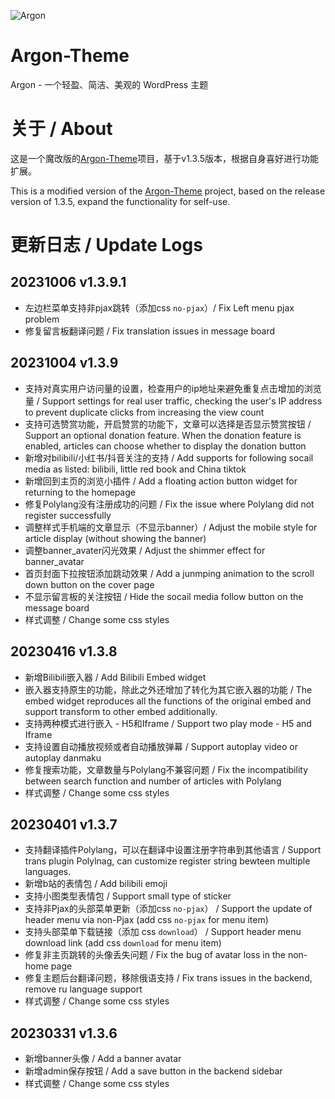 ![Argon](https://cdn.jsdelivr.net/gh/solstice23/cdn@master/argon_new_animate.svg)

# Argon-Theme
Argon - 一个轻盈、简洁、美观的 WordPress 主题

# 关于 / About
这是一个魔改版的[Argon-Theme](https://github.com/solstice23/argon-theme/)项目，基于v1.3.5版本，根据自身喜好进行功能扩展。

This is a modified version of the [Argon-Theme](https://github.com/solstice23/argon-theme/) project, based on the release version of 1.3.5, expand the functionality for self-use.

# 更新日志 / Update Logs

## 20231006 v1.3.9.1
+ 左边栏菜单支持非pjax跳转（添加css `no-pjax`）/ Fix Left menu pjax problem
+ 修复留言板翻译问题 / Fix translation issues in message board

## 20231004 v1.3.9
+ 支持对真实用户访问量的设置，检查用户的ip地址来避免重复点击增加的浏览量 / Support settings for real user traffic, checking the user's IP address to prevent duplicate clicks from increasing the view count
+ 支持可选赞赏功能，开启赞赏的功能下，文章可以选择是否显示赞赏按钮 / Support an optional donation feature. When the donation feature is enabled, articles can choose whether to display the donation button
+ 新增对bilibili/小红书/抖音关注的支持 / Add supports for following socail media as listed: bilibili, little red book and China tiktok
+ 新增回到主页的浏览小插件 / Add a floating action button widget for returning to the homepage
+ 修复Polylang没有注册成功的问题 / Fix the issue where Polylang did not register successfully
+ 调整样式手机端的文章显示（不显示banner）/ Adjust the mobile style for article display (without showing the banner)
+ 调整banner_avater闪光效果 / Adjust the shimmer effect for banner_avatar
+ 首页封面下拉按钮添加跳动效果 / Add a junmping animation to the scroll down button on the cover page
+ 不显示留言板的关注按钮 / Hide the socail media follow button on the message board
+ 样式调整 / Change some css styles

## 20230416 v1.3.8
+ 新增Bilibili嵌入器 / Add Bilibili Embed widget
+ 嵌入器支持原生的功能，除此之外还增加了转化为其它嵌入器的功能 / The embed widget reproduces all the functions of the original embed and support transform to other embed additionally.
+ 支持两种模式进行嵌入 - H5和Iframe / Support two play mode - H5 and Iframe
+ 支持设置自动播放视频或者自动播放弹幕 / Support autoplay video or autoplay danmaku
+ 修复搜索功能，文章数量与Polylang不兼容问题 / Fix the incompatibility between search function and number of articles with Polylang
+ 样式调整 / Change some css styles

## 20230401 v1.3.7
+ 支持翻译插件Polylang，可以在翻译中设置注册字符串到其他语言 / Support trans plugin Polylnag, can customize register string bewteen multiple languages.
+ 新增b站的表情包 / Add bilibili emoji
+ 支持小图类型表情包 / Support small type of sticker
+ 支持非Pjax的头部菜单更新（添加css `no-pjax`） / Support the update of header menu via non-Pjax (add css `no-pjax` for menu item)
+ 支持头部菜单下载链接（添加 css `download`） / Support header menu download link (add css `download` for menu item)
+ 修复非主页跳转的头像丢失问题 / Fix the bug of avatar loss in the non-home page
+ 修复主题后台翻译问题，移除俄语支持 / Fix trans issues in the backend, remove ru language support
+ 样式调整 / Change some css styles

## 20230331 v1.3.6
+ 新增banner头像 / Add a banner avatar
+ 新增admin保存按钮 / Add a save button in the backend sidebar
+ 样式调整 / Change some css styles

